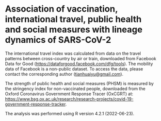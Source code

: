#  Association of vaccination, international travel, public health and social measures with lineage dynamics of SARS-CoV-2

The international travel index was calculated from data on the travel patterns between cross-country by air or train, downloaded from Facebook Data for Good (https://dataforgood.facebook.com/dfg/tools). The mobility data of Facebook is a non-public dataset. To access the data, please contact the corresponding author (tianhuaiyu@gmail.com).

The strength of public health and social measures (PHSM) is measured by the stringency index for non-vaccinated people, downloaded from the Oxford Coronavirus Government Response Tracer (OxCGRT) at: https://www.bsg.ox.ac.uk/research/research-projects/covid-19-government-response-tracker. 

The analysis was performed using R version 4.2.1 (2022-06-23).
